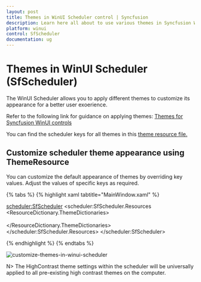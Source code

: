 ```yaml
---
layout: post
title: Themes in WinUI Scheduler control | Syncfusion
description: Learn here all about to use various themes in Syncfusion WinUI Scheduler (SfScheduler) control and more.
platform: winui
control: SfScheduler
documentation: ug
---
```


# Themes in WinUI Scheduler (SfScheduler)
 The WinUI Scheduler allows you to apply different themes to customize its appearance for a better user exoerience.

Refer to the following link for guidance on applying themes: [Themes for Syncfusion WinUI controls](https://help.syncfusion.com/winui/common/themes) 

You can find the scheduler keys for all themes in this [theme resource file.](https://github.com/syncfusion/winui-controls-theme-resource-files/tree/master/Syncfusion.Scheduler.WinUI)

## Customize scheduler theme appearance using ThemeResource

You can customize the default appearance of themes by overriding key values. Adjust the values of specific keys as required.

{% tabs %}
{% highlight xaml tabtitle="MainWindow.xaml" %}

<scheduler:SfScheduler>
     <scheduler:SfScheduler.Resources
         <ResourceDictionary>
             <ResourceDictionary.ThemeDictionaries>                 
                 <ResourceDictionary x:Key="Dark">
                      <SolidColorBrush x:Key="SyncfusionMonthCellBackground" Color="Beige" />
                      <SolidColorBrush x:Key="SyncfusionMonthCellForeground" Color="Purple" />
                 </ResourceDictionary>               
             </ResourceDictionary.ThemeDictionaries>
         </ResourceDictionary>
    </scheduler:SfScheduler.Resources>
</scheduler:SfScheduler>

{% endhighlight %}
{% endtabs %}

![customize-themes-in-winui-scheduler](Themes_Images/customize-theme-in-winui-sfscheduler)


N> The HighContrast theme settings within the scheduler will be universally applied to all pre-existing high contrast themes on the computer.
